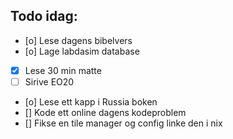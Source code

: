 ## Todo idag:

- [o] Lese dagens bibelvers
- [o] Lage labdasim database
- [x] Lese 30 min matte
- [ ] Sirive EO20
- [o] Lese ett kapp i Russia boken
- [] Kode ett online dagens kodeproblem
- [] Fikse en tile manager og config linke den i nix
